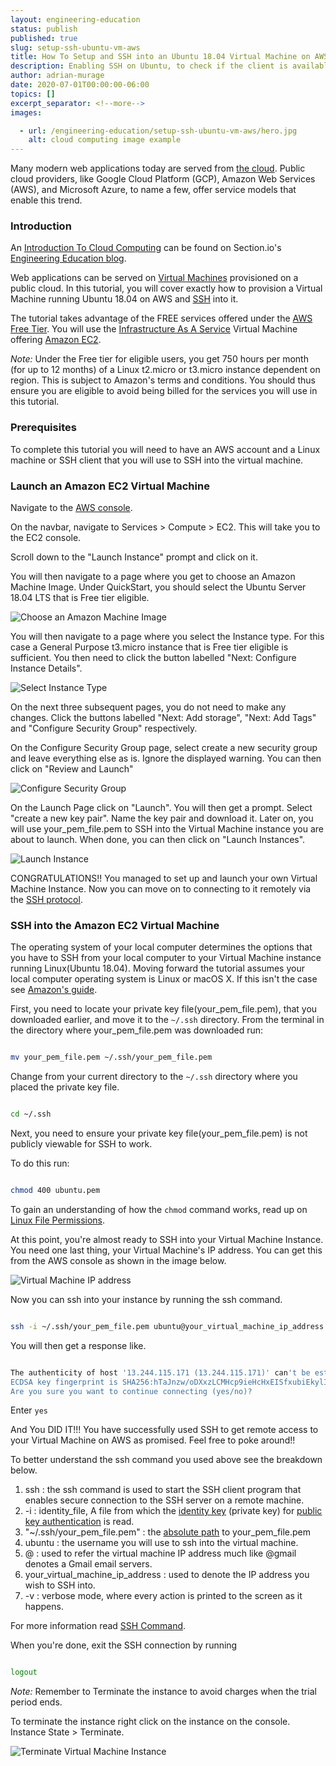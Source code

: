 ```yaml
---
layout: engineering-education
status: publish
published: true
slug: setup-ssh-ubuntu-vm-aws
title: How To Setup and SSH into an Ubuntu 18.04 Virtual Machine on AWS
description: Enabling SSH on Ubuntu, to check if the client is available on your Linux-based system, you will need to connect to an AWS account and a Linux machine or SSH client that you will use to SSH into the virtual machine.
author: adrian-murage
date: 2020-07-01T00:00:00-06:00
topics: []
excerpt_separator: <!--more-->
images:

  - url: /engineering-education/setup-ssh-ubuntu-vm-aws/hero.jpg
    alt: cloud computing image example
---
```

Many modern web applications today are served from [the cloud](https://en.wikipedia.org/wiki/Cloud_computing).
Public cloud providers, like Google Cloud Platform (GCP), Amazon Web Services (AWS), and Microsoft Azure, to name a few, offer service models that enable this trend.
<!--more-->

### Introduction
An [Introduction To Cloud Computing](https://www.section.io/engineering-education/introduction-to-cloud-computing/) can be found on Section.io's [Engineering Education blog](https://www.section.io/engineering-education/).

Web applications can be served on [Virtual Machines](https://en.wikipedia.org/wiki/Virtual_machine) provisioned on a public cloud. In this tutorial, you will cover exactly how to provision a Virtual Machine running Ubuntu 18.04 on AWS and [SSH](https://en.wikipedia.org/wiki/Secure_Shell) into it.

The tutorial takes advantage of the FREE services offered under the [AWS Free Tier](https://aws.amazon.com/free/?all-free-tier.sort-by=item.additionalFields.SortRank&all-free-tier.sort-order=asc). You will use the [Infrastructure As A Service](https://en.wikipedia.org/wiki/Infrastructure_as_a_service) Virtual Machine offering [Amazon EC2](https://aws.amazon.com/ec2/?did=ft_card&trk=ft_card).

*Note:* Under the Free tier for eligible users, you get 750 hours per month (for up to 12 months) of a Linux t2.micro or t3.micro instance dependent on region. This is subject to Amazon's terms and conditions. You should thus ensure you are eligible to avoid being billed for the services you will use in this tutorial.

### Prerequisites

To complete this tutorial you will need to have an AWS account and a Linux machine or SSH client that you will use to SSH into the virtual machine.

### Launch an Amazon EC2 Virtual Machine

Navigate to the [AWS console](https://console.aws.amazon.com/).

On the navbar, navigate to Services > Compute > EC2. This will take you to the EC2 console.

Scroll down to the "Launch Instance" prompt and click on it.

You will then navigate to a page where you get to choose an Amazon Machine Image.
Under QuickStart, you should select the Ubuntu Server 18.04 LTS that is Free tier eligible.

![Choose an Amazon Machine Image](/engineering-education/setup-ssh-ubuntu-vm-aws/ami.png)

You will then navigate to a page where you select the Instance type.
For this case a General Purpose t3.micro instance that is Free tier eligible is sufficient.
You then need to click the button labelled "Next: Configure Instance Details".

![Select Instance Type](/engineering-education/setup-ssh-ubuntu-vm-aws/instance_type.png)

On the next three subsequent pages, you do not need to make any changes.
Click the buttons labelled "Next: Add storage", "Next: Add Tags" and "Configure Security Group" respectively.

On  the Configure Security Group page, select create a new security group and leave everything else as is.
Ignore the displayed warning.
You can then click on "Review and Launch"

![Configure Security Group](/engineering-education/setup-ssh-ubuntu-vm-aws/configure_security_group.png)

On the Launch Page click on "Launch".
You will then get a prompt. Select "create a new key pair". Name the key pair and download it.
Later on, you will use your_pem_file.pem to SSH into the Virtual Machine instance you are about to launch.
When done, you can then click on "Launch Instances".

![Launch Instance](/engineering-education/setup-ssh-ubuntu-vm-aws/launch_instance.png)

CONGRATULATIONS!! You managed to set up and launch your own Virtual Machine Instance.
Now you can move on to connecting to it remotely via the [SSH protocol](https://www.ssh.com/ssh/protocol/).

### SSH into the Amazon EC2 Virtual Machine

The operating system of your local computer determines the options that you have to SSH from your local computer to your Virtual Machine instance running Linux(Ubuntu 18.04).
Moving forward the tutorial assumes your local computer operating system is Linux or macOS X. If this isn't the case see [Amazon's guide](https://docs.aws.amazon.com/AWSEC2/latest/UserGuide/AccessingInstances.html?icmpid=docs_ec2_console).

First, you need to locate your private key file(your_pem_file.pem), that you downloaded earlier, and move it to the ```~/.ssh``` directory.
From the terminal in the directory where your_pem_file.pem was downloaded run:

```bash

mv your_pem_file.pem ~/.ssh/your_pem_file.pem

```

Change from your current directory to the ```~/.ssh``` directory where you placed the private key file.

```bash

cd ~/.ssh

```

Next, you need to ensure your private key file(your_pem_file.pem) is not publicly viewable for SSH to work.

To do this run:

```bash

chmod 400 ubuntu.pem

```

To gain an understanding of how the ```chmod``` command works, read up on [Linux File Permissions](https://www.linux.com/training-tutorials/understanding-linux-file-permissions/).

At this point, you're almost ready to SSH into your Virtual Machine Instance.
You need one last thing, your Virtual Machine's IP address.
You can get this from the AWS console as shown in the image below.

![Virtual Machine IP address](/engineering-education/setup-ssh-ubuntu-vm-aws/ip_address.png)

Now you can ssh into your instance by running the ssh command.

```bash

ssh -i ~/.ssh/your_pem_file.pem ubuntu@your_virtual_machine_ip_address -v

```

You will then get a response like.

```bash

The authenticity of host '13.244.115.171 (13.244.115.171)' can't be established.
ECDSA key fingerprint is SHA256:hTaJnzw/oDXxzLCMHcp9ieHcHxEISfxubiEkylIhtkc.
Are you sure you want to continue connecting (yes/no)?

```

Enter ```yes```

And You DID IT!!! You have successfully used SSH to get remote access to your Virtual Machine on AWS as promised.
Feel free to poke around!!

To better understand the ssh command you used above see the breakdown below.

1. ssh : the ssh command is used to start the SSH client program that enables secure connection to the SSH server on a remote machine.
2. -i : identity_file, A file from which the [identity key](https://www.ssh.com/ssh/identity-key) (private key) for [public key authentication](https://www.ssh.com/ssh/public-key-authentication) is read.
3. "~/.ssh/your_pem_file.pem" : the [absolute path](https://www.linux.com/training-tutorials/absolute-path-vs-relative-path-linuxunix/) to your_pem_file.pem
4. ubuntu : the username you will use to ssh into the virtual machine.
5. @ : used to refer the virtual machine IP address much like @gmail denotes a Gmail email servers.
6. your_virtual_machine_ip_address : used to denote the IP address you wish to SSH into.
7. -v : verbose mode, where every action is printed to the screen as it happens.

For more information read [SSH Command](https://www.ssh.com/ssh/command).

When you're done, exit the SSH connection by running

```bash

logout

```

*Note:* Remember to Terminate the instance to avoid charges when the trial period ends.

To terminate the instance right click on the instance on the console.
Instance State > Terminate.

![Terminate Virtual Machine Instance](/engineering-education/setup-ssh-ubuntu-vm-aws/terminate_instance.png)
